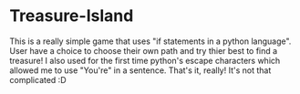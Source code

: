 # Treasure-Island
This is a really simple game that uses "if statements in a python language".
User have a choice to choose their own path and try thier best to find a treasure!
I also used for the first time python's escape characters which allowed me to use "You're" in a sentence.
That's it, really! It's not that complicated :D
